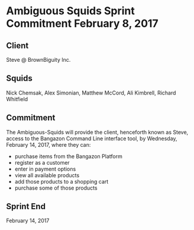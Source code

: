 # Ambiguous Squids Sprint Commitment February 8, 2017
  
## Client
Steve @ BrownBiguity Inc.

## Squids
Nick Chemsak, Alex Simonian, Matthew McCord, Ali Kimbrell, Richard Whitfield

## Commitment
The Ambiguous-Squids will provide the client, henceforth known as Steve, access to the Bangazon Command Line interface tool, by Wednesday, February 14, 2017, where they can: 
* purchase items from the Bangazon Platform
* register as a customer
* enter in payment options
* view all available products
* add those products to a shopping cart
* purchase some of those products

## Sprint End
February 14, 2017
